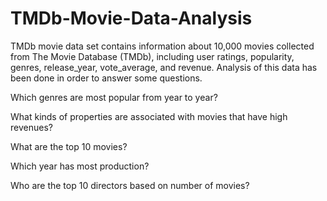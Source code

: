 # TMDb-Movie-Data-Analysis

TMDb movie data set contains information about 10,000 movies collected from The Movie Database (TMDb), including user ratings, popularity, genres, release_year, vote_average, and revenue. Analysis of this data has been done in order to answer some questions.

 Which genres are most popular from year to year?
 
 What kinds of properties are associated with movies that have high revenues?
 
 What are the top 10 movies?
 
 Which year has most production?
 
 Who are the top 10 directors based on number of movies?
